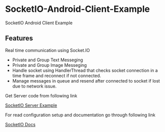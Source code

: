 # SocketIO-Android-Client-Example
SocketIO Android Client Example

## Features
Real time communication using Socket.IO

- Private and Group Text Messeging
- Private and Group Image Messeging
- Handle socket using HandlerThread that checks socket connection in a time frame and reconnect if not connected.
- Manage messages in queue and resend after connected to socket if lost due to network issue.

Get Server code from following link 

[SocketIO Server Example](https://github.com/HemrajLodha/SocketIO-Server-Example)

For read configuration setup and documentation go through following link

[SocketIO Docs](https://socket.io/docs/)

